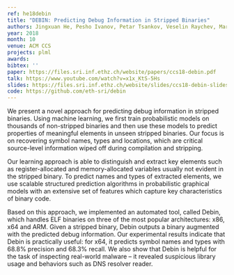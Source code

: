 ```yaml
---
ref: he18debin
title: "DEBIN: Predicting Debug Information in Stripped Binaries"
authors: Jingxuan He, Pesho Ivanov, Petar Tsankov, Veselin Raychev, Martin Vechev
year: 2018
month: 10
venue: ACM CCS
projects: plml
awards:
bibtex: ''
paper: https://files.sri.inf.ethz.ch/website/papers/ccs18-debin.pdf
talk: https://www.youtube.com/watch?v=x1x_KtS-5Hs
slides: https://files.sri.inf.ethz.ch/website/slides/ccs18-debin-slides.pdf
code: https://github.com/eth-sri/debin
---
```


We present a novel approach for predicting debug information in stripped binaries. Using machine learning, we first train probabilistic models on thousands of non-stripped binaries and then use these models to predict properties of meaningful elements in unseen stripped binaries. Our focus is on recovering symbol names, types and locations, which are critical source-level information wiped off during compilation and stripping.

Our learning approach is able to distinguish and extract key elements such as register-allocated and memory-allocated variables usually not evident in the stripped binary. To predict names and types of extracted elements, we use scalable structured prediction algorithms in probabilistic graphical models with an extensive set of features which capture key characteristics of binary code.

Based on this approach, we implemented an automated tool, called Debin, which handles ELF binaries on three of the most popular architectures: x86, x64 and ARM. Given a stripped binary, Debin outputs a binary augmented with the predicted debug information. Our experimental results indicate that Debin is practically useful: for x64, it predicts symbol names and types with 68.8% precision and 68.3% recall. We also show that Debin is helpful for the task of inspecting real-world malware – it revealed suspicious library usage and behaviors such as DNS resolver reader.
